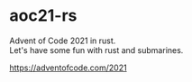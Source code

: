 # aoc21-rs

Advent of Code 2021 in rust. \
Let's have some fun with rust and submarines.

https://adventofcode.com/2021
